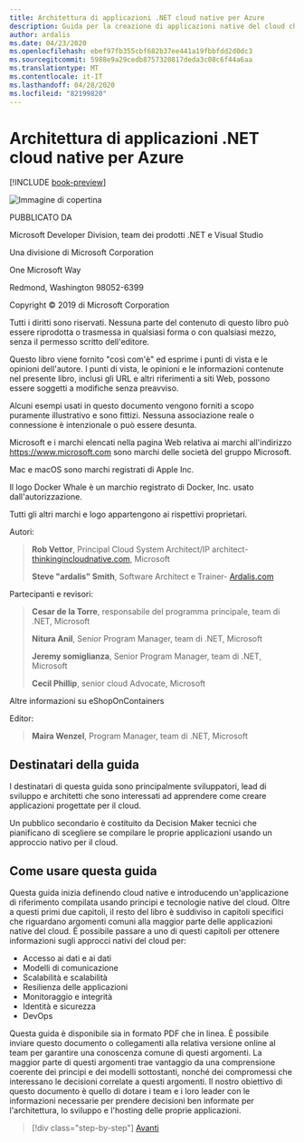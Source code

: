 ```yaml
---
title: Architettura di applicazioni .NET cloud native per Azure
description: Guida per la creazione di applicazioni native del cloud che sfruttano contenitori, microservizi e funzionalità senza server di Azure.
author: ardalis
ms.date: 04/23/2020
ms.openlocfilehash: ebef97fb355cbf682b37ee441a19fbbfdd2d0dc3
ms.sourcegitcommit: 5988e9a29cedb8757320817deda3c08c6f44a6aa
ms.translationtype: MT
ms.contentlocale: it-IT
ms.lasthandoff: 04/28/2020
ms.locfileid: "82199820"
---
```

# <a name="architecting-cloud-native-net-applications-for-azure"></a>Architettura di applicazioni .NET cloud native per Azure

[!INCLUDE [book-preview](../../../includes/book-preview.md)]

![Immagine di copertina](./media/cover.png)

PUBBLICATO DA

Microsoft Developer Division, team dei prodotti .NET e Visual Studio

Una divisione di Microsoft Corporation

One Microsoft Way

Redmond, Washington 98052-6399

Copyright &copy; 2019 di Microsoft Corporation

Tutti i diritti sono riservati. Nessuna parte del contenuto di questo libro può essere riprodotta o trasmessa in qualsiasi forma o con qualsiasi mezzo, senza il permesso scritto dell'editore.

Questo libro viene fornito "così com'è" ed esprime i punti di vista e le opinioni dell'autore. I punti di vista, le opinioni e le informazioni contenute nel presente libro, inclusi gli URL e altri riferimenti a siti Web, possono essere soggetti a modifiche senza preavviso.

 Alcuni esempi usati in questo documento vengono forniti a scopo puramente illustrativo e sono fittizi. Nessuna associazione reale o connessione è intenzionale o può essere desunta.

Microsoft e i marchi elencati nella pagina Web relativa ai marchi all'indirizzo https://www.microsoft.com sono marchi delle società del gruppo Microsoft.

Mac e macOS sono marchi registrati di Apple Inc.

Il logo Docker Whale è un marchio registrato di Docker, Inc. usato dall'autorizzazione.

Tutti gli altri marchi e logo appartengono ai rispettivi proprietari.

Autori:

> **Rob Vettor**, Principal Cloud System Architect/IP architect- [thinkingincloudnative.com](http://thinkingincloudnative.com/about/), Microsoft
>
> **Steve "ardalis" Smith**, Software Architect e Trainer- [Ardalis.com](https://ardalis.com)

Partecipanti e revisori:

> **Cesar de la Torre**, responsabile del programma principale, team di .NET, Microsoft
>
> **Nitura Anil**, Senior Program Manager, team di .NET, Microsoft
>
> **Jeremy somiglianza**, Senior Program Manager, team di .NET, Microsoft
>
> **Cecil Phillip**, senior cloud Advocate, Microsoft

Altre informazioni su eShopOnContainers

Editor:

> **Maira Wenzel**, Program Manager, team di .NET, Microsoft

## <a name="who-should-use-this-guide"></a>Destinatari della guida

I destinatari di questa guida sono principalmente sviluppatori, lead di sviluppo e architetti che sono interessati ad apprendere come creare applicazioni progettate per il cloud.

Un pubblico secondario è costituito da Decision Maker tecnici che pianificano di scegliere se compilare le proprie applicazioni usando un approccio nativo per il cloud.

## <a name="how-you-can-use-this-guide"></a>Come usare questa guida

Questa guida inizia definendo cloud native e introducendo un'applicazione di riferimento compilata usando principi e tecnologie native del cloud. Oltre a questi primi due capitoli, il resto del libro è suddiviso in capitoli specifici che riguardano argomenti comuni alla maggior parte delle applicazioni native del cloud. È possibile passare a uno di questi capitoli per ottenere informazioni sugli approcci nativi del cloud per:

- Accesso ai dati e ai dati
- Modelli di comunicazione
- Scalabilità e scalabilità
- Resilienza delle applicazioni
- Monitoraggio e integrità
- Identità e sicurezza
- DevOps

Questa guida è disponibile sia in formato PDF che in linea. È possibile inviare questo documento o collegamenti alla relativa versione online al team per garantire una conoscenza comune di questi argomenti. La maggior parte di questi argomenti trae vantaggio da una comprensione coerente dei principi e dei modelli sottostanti, nonché dei compromessi che interessano le decisioni correlate a questi argomenti. Il nostro obiettivo di questo documento è quello di dotare i team e i loro leader con le informazioni necessarie per prendere decisioni ben informate per l'architettura, lo sviluppo e l'hosting delle proprie applicazioni.

>[!div class="step-by-step"]
>[Avanti](introduction.md)
